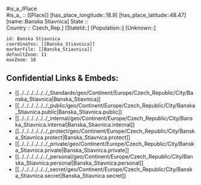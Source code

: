 ﻿---
location: [48.47,18.9] 
mapzoom: [7,12] 
mapmarker: city 
type: City
tags:
- geo/City


SpocWebEntityId: 29011
isDeleted: false
confidential: public

---
#is_a_/Place  
#is_a_ :: [[Place]] 
[has_place_longitude::18.9] 
[has_place_latitude::48.47] 
[name::Banska Stiavnica] 
State ::  
Country :: Czech_Rep.] 
[StateId::] 
[Population::] 
[Unknown::] 


```leaflet
id: Banska Stiavnica
coordinates: [[Banska_Stiavnica]] 
markerFile: [[Banska_Stiavnica]] 
defaultZoom: 11 
maxZoom: 18
```


## Confidential Links & Embeds: 
- [[../../../../../../_Standards/geo/Continent/Europe/Czech_Republic/City/Banska_Stiavnica|Banska_Stiavnica]] 
- [[../../../../../../_public/geo/Continent/Europe/Czech_Republic/City/Banska_Stiavnica.public|Banska_Stiavnica.public]] 
- [[../../../../../../_internal/geo/Continent/Europe/Czech_Republic/City/Banska_Stiavnica.internal|Banska_Stiavnica.internal]] 
- [[../../../../../../_protect/geo/Continent/Europe/Czech_Republic/City/Banska_Stiavnica.protect|Banska_Stiavnica.protect]] 
- [[../../../../../../_private/geo/Continent/Europe/Czech_Republic/City/Banska_Stiavnica.private|Banska_Stiavnica.private]] 
- [[../../../../../../_personal/geo/Continent/Europe/Czech_Republic/City/Banska_Stiavnica.personal|Banska_Stiavnica.personal]] 
- [[../../../../../../_secret/geo/Continent/Europe/Czech_Republic/City/Banska_Stiavnica.secret|Banska_Stiavnica.secret]] 
